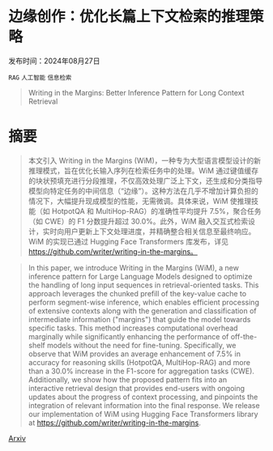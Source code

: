# 边缘创作：优化长篇上下文检索的推理策略

发布时间：2024年08月27日

`RAG` `人工智能` `信息检索`

> Writing in the Margins: Better Inference Pattern for Long Context Retrieval

# 摘要

> 本文引入 Writing in the Margins (WiM)，一种专为大型语言模型设计的新推理模式，旨在优化长输入序列在检索任务中的处理。WiM 通过键值缓存的块状预填充进行分段推理，不仅高效处理广泛上下文，还生成和分类指导模型向特定任务的中间信息（“边缘”）。这种方法在几乎不增加计算负担的情况下，大幅提升现成模型的性能，无需微调。具体来说，WiM 使推理技能（如 HotpotQA 和 MultiHop-RAG）的准确性平均提升 7.5%，聚合任务（如 CWE）的 F1 分数提升超过 30.0%。此外，WiM 融入交互式检索设计，实时向用户更新上下文处理进度，并精确整合相关信息至最终响应。WiM 的实现已通过 Hugging Face Transformers 库发布，详见 https://github.com/writer/writing-in-the-margins。

> In this paper, we introduce Writing in the Margins (WiM), a new inference pattern for Large Language Models designed to optimize the handling of long input sequences in retrieval-oriented tasks. This approach leverages the chunked prefill of the key-value cache to perform segment-wise inference, which enables efficient processing of extensive contexts along with the generation and classification of intermediate information ("margins") that guide the model towards specific tasks. This method increases computational overhead marginally while significantly enhancing the performance of off-the-shelf models without the need for fine-tuning. Specifically, we observe that WiM provides an average enhancement of 7.5% in accuracy for reasoning skills (HotpotQA, MultiHop-RAG) and more than a 30.0% increase in the F1-score for aggregation tasks (CWE). Additionally, we show how the proposed pattern fits into an interactive retrieval design that provides end-users with ongoing updates about the progress of context processing, and pinpoints the integration of relevant information into the final response. We release our implementation of WiM using Hugging Face Transformers library at https://github.com/writer/writing-in-the-margins.

[Arxiv](https://arxiv.org/abs/2408.14906)
